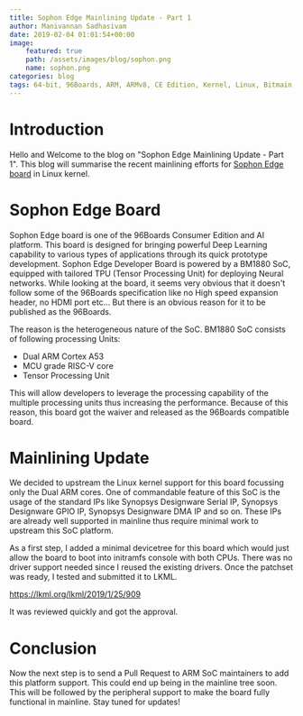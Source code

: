 ```yaml
---
title: Sophon Edge Mainlining Update - Part 1
author: Manivannan Sadhasivam
date: 2019-02-04 01:01:54+00:00
image:
    featured: true
    path: /assets/images/blog/sophon.png
    name: sophon.png
categories: blog
tags: 64-bit, 96Boards, ARM, ARMv8, CE Edition, Kernel, Linux, Bitmain, BM1880, Edge, Mining, ASIC, Mainlining, Devicetree, Serial, IRQCHIP, Timer, Clocksource, Interrupts, Sophon
---
```


# Introduction

Hello and Welcome to the blog on "Sophon Edge Mainlining Update - Part 1". This
blog will summarise the recent mainlining efforts for [Sophon Edge board](https://www.96boards.org/product/sophon-edge/) in Linux kernel.

# Sophon Edge Board

Sophon Edge board is one of the 96Boards Consumer Edition and AI platform.
This board is designed for bringing powerful Deep Learning capability to
various types of applications through its quick prototype development.
Sophon Edge Developer Board is powered by a BM1880 SoC, equipped with tailored
TPU (Tensor Processing Unit) for deploying Neural networks. While looking
at the board, it seems very obvious that it doesn't follow some of the 96Boards
specification like no High speed expansion header, no HDMI port etc... But
there is an obvious reason for it to be published as the 96Boards.

The reason is the heterogeneous nature of the SoC. BM1880 SoC consists of
following processing Units:

* Dual ARM Cortex A53
* MCU grade RISC-V core
* Tensor Processing Unit

This will allow developers to leverage the processing capability of the
multiple processing units thus increasing the performance. Because of this
reason, this board got the waiver and released as the 96Boards compatible
board.

# Mainlining Update

We decided to upstream the Linux kernel support for this board focussing only
the Dual ARM cores. One of commandable feature of this SoC is the usage of
the standard IPs like Synopsys Designware Serial IP, Synopsys Designware GPIO IP,
Synopsys Designware DMA IP and so on. These IPs are already well supported in
mainline thus require minimal work to upstream this SoC platform.

As a first step, I added a minimal devicetree for this board which would
just allow the board to boot into initramfs console with both CPUs. There
was no driver support needed since I reused the existing drivers. Once the
patchset was ready, I tested and submitted it to LKML.

https://lkml.org/lkml/2019/1/25/909

It was reviewed quickly and got the approval.

# Conclusion

Now the next step is to send a Pull Request to ARM SoC maintainers to add this
platform support. This could end up being in the mainline tree soon. This will
be followed by the peripheral support to make the board fully functional in
mainline. Stay tuned for updates!

